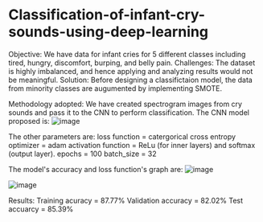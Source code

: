 # Classification-of-infant-cry-sounds-using-deep-learning
Objective: We have data for infant cries for 5 different classes including tired, hungry, discomfort, burping, and belly pain. 
Challenges: The dataset is highly imbalanced, and hence applying and analyzing results would not be meaningful. 
Solution: Before designing a classifictaion model, the data from minority classes are augumented by implementing SMOTE. 

Methodology adopted: We have created spectrogram images from cry sounds and pass it to the CNN to perform classification. The CNN model proposed is: 
![image](https://user-images.githubusercontent.com/97305078/185963561-29f8e6fd-fd3b-4d15-8b98-f0673f1e528e.png)

The other parameters are: 
loss function = catergorical cross entropy
optimizer = adam
activation function = ReLu (for inner layers) and softmax (output layer).
epochs = 100
batch_size = 32

The model's accuracy and loss function's graph are:
![image](https://user-images.githubusercontent.com/97305078/185964328-544ee078-8eef-47da-8642-12798bd80a39.png)

![image](https://user-images.githubusercontent.com/97305078/185964387-a3690aa0-1acd-4f15-a14f-ce9171227579.png)

Results: 
Training acuracy = 87.77%
Validation accuracy = 82.02%
Test accuarcy = 85.39%

